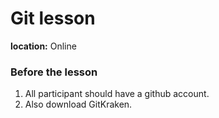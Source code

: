 # Git lesson

**location:** Online

### Before the lesson

1. All participant should have a github account.
2. Also download GitKraken.

